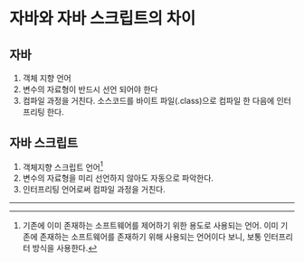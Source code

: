 # 자바와 자바 스크립트의 차이

## 자바

1. 객체 지향 언어
2. 변수의 자료형이 반드시 선언 되어야 한다
3. 컴파일 과정을 거친다. 소스코드를 바이트 파일(.class)으로 컴파일 한 다음에 인터프리팅 한다.



## 자바 스크립트

1. 객체지향 스크립트 언어[^스크립트 언어]
2. 변수의 자료형을 미리 선언하지 않아도 자동으로 파악한다.
3. 인터프리팅 언어로써 컴파일 과정을 거친다.







------

[^스크립트 언어]: 기존에 이미 존재하는 소프트웨어를 제어하기 위한 용도로 사용되는 언어. 이미 기존에 존재하는 소프트웨어를 존재하기 위해 사용되는 언어이다 보니, 보통 인터프리터 방식을 사용한다.

